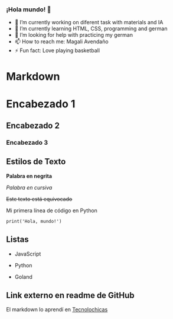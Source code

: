 ### ¡Hola mundo! 👋


- 🔭 I’m currently working on diferent task with materials and IA
- 🌱 I’m currently learning HTML, CSS, programming and german
- 🤔 I’m looking for help with practicing my german
- 📫 How to reach me: Magali Avendaño
- ⚡ Fun fact: Love playing basketball 


# Markdown

# Encabezado 1
## Encabezado 2
### Encabezado 3

## Estilos de Texto 

**Palabra en negrita**

*Palabra en cursiva*

~~Este texto está equivocado~~

Mi primera línea de código en Python
```
print('Hola, mundo!')
```

## Listas 

 - JavaScript

 * Python

 + Goland

   
## Link externo en readme de GitHub

El markdown lo aprendí en [Tecnolochicas](https://tecnolochicas.mx/)



